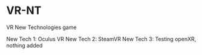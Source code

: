 # VR-NT
VR New Technologies game

New Tech 1: Oculus VR
New Tech 2: SteamVR
New Tech 3: Testing openXR, nothing added
